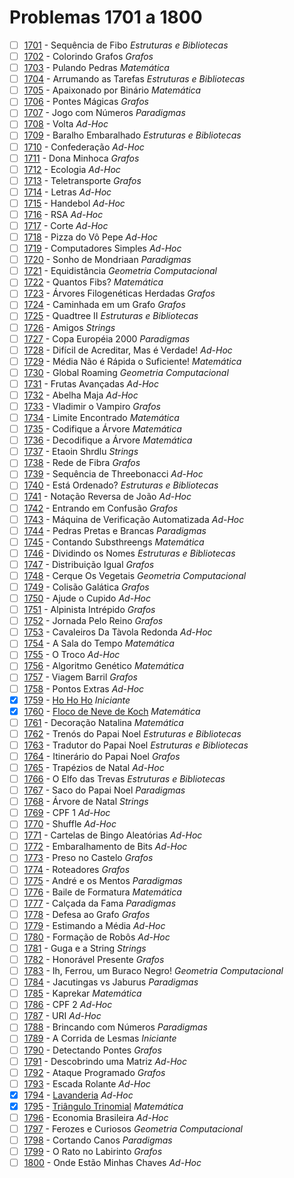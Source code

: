 # Problemas 1701 a 1800

  - [ ] [1701](https://www.urionlinejudge.com.br/judge/pt/problems/view/1701) - Sequência de Fibo *Estruturas e Bibliotecas*
  - [ ] [1702](https://www.urionlinejudge.com.br/judge/pt/problems/view/1702) - Colorindo Grafos *Grafos*
  - [ ] [1703](https://www.urionlinejudge.com.br/judge/pt/problems/view/1703) - Pulando Pedras *Matemática*
  - [ ] [1704](https://www.urionlinejudge.com.br/judge/pt/problems/view/1704) - Arrumando as Tarefas *Estruturas e Bibliotecas*
  - [ ] [1705](https://www.urionlinejudge.com.br/judge/pt/problems/view/1705) - Apaixonado por Binário *Matemática*
  - [ ] [1706](https://www.urionlinejudge.com.br/judge/pt/problems/view/1706) - Pontes Mágicas *Grafos*
  - [ ] [1707](https://www.urionlinejudge.com.br/judge/pt/problems/view/1707) - Jogo com Números *Paradigmas*
  - [ ] [1708](https://www.urionlinejudge.com.br/judge/pt/problems/view/1708) - Volta *Ad-Hoc*
  - [ ] [1709](https://www.urionlinejudge.com.br/judge/pt/problems/view/1709) - Baralho Embaralhado *Estruturas e Bibliotecas*
  - [ ] [1710](https://www.urionlinejudge.com.br/judge/pt/problems/view/1710) - Confederação *Ad-Hoc*
  - [ ] [1711](https://www.urionlinejudge.com.br/judge/pt/problems/view/1711) - Dona Minhoca *Grafos*
  - [ ] [1712](https://www.urionlinejudge.com.br/judge/pt/problems/view/1712) - Ecologia *Ad-Hoc*
  - [ ] [1713](https://www.urionlinejudge.com.br/judge/pt/problems/view/1713) - Teletransporte *Grafos*
  - [ ] [1714](https://www.urionlinejudge.com.br/judge/pt/problems/view/1714) - Letras *Ad-Hoc*
  - [ ] [1715](https://www.urionlinejudge.com.br/judge/pt/problems/view/1715) - Handebol *Ad-Hoc*
  - [ ] [1716](https://www.urionlinejudge.com.br/judge/pt/problems/view/1716) - RSA *Ad-Hoc*
  - [ ] [1717](https://www.urionlinejudge.com.br/judge/pt/problems/view/1717) - Corte *Ad-Hoc*
  - [ ] [1718](https://www.urionlinejudge.com.br/judge/pt/problems/view/1718) - Pizza do Vô Pepe *Ad-Hoc*
  - [ ] [1719](https://www.urionlinejudge.com.br/judge/pt/problems/view/1719) - Computadores Simples *Ad-Hoc*
  - [ ] [1720](https://www.urionlinejudge.com.br/judge/pt/problems/view/1720) - Sonho de Mondriaan *Paradigmas*
  - [ ] [1721](https://www.urionlinejudge.com.br/judge/pt/problems/view/1721) - Equidistância *Geometria Computacional*
  - [ ] [1722](https://www.urionlinejudge.com.br/judge/pt/problems/view/1722) - Quantos Fibs? *Matemática*
  - [ ] [1723](https://www.urionlinejudge.com.br/judge/pt/problems/view/1723) - Árvores Filogenéticas Herdadas *Grafos*
  - [ ] [1724](https://www.urionlinejudge.com.br/judge/pt/problems/view/1724) - Caminhada em um Grafo *Grafos*
  - [ ] [1725](https://www.urionlinejudge.com.br/judge/pt/problems/view/1725) - Quadtree II *Estruturas e Bibliotecas*
  - [ ] [1726](https://www.urionlinejudge.com.br/judge/pt/problems/view/1726) - Amigos *Strings*
  - [ ] [1727](https://www.urionlinejudge.com.br/judge/pt/problems/view/1727) - Copa Européia 2000 *Paradigmas*
  - [ ] [1728](https://www.urionlinejudge.com.br/judge/pt/problems/view/1728) - Difícil de Acreditar, Mas é Verdade! *Ad-Hoc*
  - [ ] [1729](https://www.urionlinejudge.com.br/judge/pt/problems/view/1729) - Média Não é Rápida o Suficiente! *Matemática*
  - [ ] [1730](https://www.urionlinejudge.com.br/judge/pt/problems/view/1730) - Global Roaming *Geometria Computacional*
  - [ ] [1731](https://www.urionlinejudge.com.br/judge/pt/problems/view/1731) - Frutas Avançadas *Ad-Hoc*
  - [ ] [1732](https://www.urionlinejudge.com.br/judge/pt/problems/view/1732) - Abelha Maja *Ad-Hoc*
  - [ ] [1733](https://www.urionlinejudge.com.br/judge/pt/problems/view/1733) - Vladimir o Vampiro *Grafos*
  - [ ] [1734](https://www.urionlinejudge.com.br/judge/pt/problems/view/1734) - Limite Encontrado *Matemática*
  - [ ] [1735](https://www.urionlinejudge.com.br/judge/pt/problems/view/1735) - Codifique a Árvore *Matemática*
  - [ ] [1736](https://www.urionlinejudge.com.br/judge/pt/problems/view/1736) - Decodifique a Árvore *Matemática*
  - [ ] [1737](https://www.urionlinejudge.com.br/judge/pt/problems/view/1737) - Etaoin Shrdlu *Strings*
  - [ ] [1738](https://www.urionlinejudge.com.br/judge/pt/problems/view/1738) - Rede de Fibra *Grafos*
  - [ ] [1739](https://www.urionlinejudge.com.br/judge/pt/problems/view/1739) - Sequência de Threebonacci *Ad-Hoc*
  - [ ] [1740](https://www.urionlinejudge.com.br/judge/pt/problems/view/1740) - Está Ordenado? *Estruturas e Bibliotecas*
  - [ ] [1741](https://www.urionlinejudge.com.br/judge/pt/problems/view/1741) - Notação Reversa de João *Ad-Hoc*
  - [ ] [1742](https://www.urionlinejudge.com.br/judge/pt/problems/view/1742) - Entrando em Confusão *Grafos*
  - [ ] [1743](https://www.urionlinejudge.com.br/judge/pt/problems/view/1743) - Máquina de Verificação Automatizada *Ad-Hoc*
  - [ ] [1744](https://www.urionlinejudge.com.br/judge/pt/problems/view/1744) - Pedras Pretas e Brancas *Paradigmas*
  - [ ] [1745](https://www.urionlinejudge.com.br/judge/pt/problems/view/1745) - Contando Substhreengs *Matemática*
  - [ ] [1746](https://www.urionlinejudge.com.br/judge/pt/problems/view/1746) - Dividindo os Nomes *Estruturas e Bibliotecas*
  - [ ] [1747](https://www.urionlinejudge.com.br/judge/pt/problems/view/1747) - Distribuição Igual *Grafos*
  - [ ] [1748](https://www.urionlinejudge.com.br/judge/pt/problems/view/1748) - Cerque Os Vegetais *Geometria Computacional*
  - [ ] [1749](https://www.urionlinejudge.com.br/judge/pt/problems/view/1749) - Colisão Galática *Grafos*
  - [ ] [1750](https://www.urionlinejudge.com.br/judge/pt/problems/view/1750) - Ajude o Cupido *Ad-Hoc*
  - [ ] [1751](https://www.urionlinejudge.com.br/judge/pt/problems/view/1751) - Alpinista Intrépido *Grafos*
  - [ ] [1752](https://www.urionlinejudge.com.br/judge/pt/problems/view/1752) - Jornada Pelo Reino *Grafos*
  - [ ] [1753](https://www.urionlinejudge.com.br/judge/pt/problems/view/1753) - Cavaleiros Da Tàvola Redonda *Ad-Hoc*
  - [ ] [1754](https://www.urionlinejudge.com.br/judge/pt/problems/view/1754) - A Sala do Tempo *Matemática*
  - [ ] [1755](https://www.urionlinejudge.com.br/judge/pt/problems/view/1755) - O Troco *Ad-Hoc*
  - [ ] [1756](https://www.urionlinejudge.com.br/judge/pt/problems/view/1756) - Algoritmo Genético *Matemática*
  - [ ] [1757](https://www.urionlinejudge.com.br/judge/pt/problems/view/1757) - Viagem Barril *Grafos*
  - [ ] [1758](https://www.urionlinejudge.com.br/judge/pt/problems/view/1758) - Pontos Extras *Ad-Hoc*
  - [x] [1759](https://www.urionlinejudge.com.br/judge/pt/problems/view/1759) - [Ho Ho Ho](https://github.com/potigol/URI-Potigol/blob/master/src/1701-1800/1759.poti) *Iniciante*
  - [x] [1760](https://www.urionlinejudge.com.br/judge/pt/problems/view/1760) - [Floco de Neve de Koch](https://github.com/potigol/URI-Potigol/blob/master/src/1701-1800/1760.poti) *Matemática*
  - [ ] [1761](https://www.urionlinejudge.com.br/judge/pt/problems/view/1761) - Decoração Natalina *Matemática*
  - [ ] [1762](https://www.urionlinejudge.com.br/judge/pt/problems/view/1762) - Trenós do Papai Noel *Estruturas e Bibliotecas*
  - [ ] [1763](https://www.urionlinejudge.com.br/judge/pt/problems/view/1763) - Tradutor do Papai Noel *Estruturas e Bibliotecas*
  - [ ] [1764](https://www.urionlinejudge.com.br/judge/pt/problems/view/1764) - Itinerário do Papai Noel *Grafos*
  - [ ] [1765](https://www.urionlinejudge.com.br/judge/pt/problems/view/1765) - Trapézios de Natal *Ad-Hoc*
  - [ ] [1766](https://www.urionlinejudge.com.br/judge/pt/problems/view/1766) - O Elfo das Trevas *Estruturas e Bibliotecas*
  - [ ] [1767](https://www.urionlinejudge.com.br/judge/pt/problems/view/1767) - Saco do Papai Noel *Paradigmas*
  - [ ] [1768](https://www.urionlinejudge.com.br/judge/pt/problems/view/1768) - Árvore de Natal *Strings*
  - [ ] [1769](https://www.urionlinejudge.com.br/judge/pt/problems/view/1769) - CPF 1 *Ad-Hoc*
  - [ ] [1770](https://www.urionlinejudge.com.br/judge/pt/problems/view/1770) - Shuffle *Ad-Hoc*
  - [ ] [1771](https://www.urionlinejudge.com.br/judge/pt/problems/view/1771) - Cartelas de Bingo Aleatórias *Ad-Hoc*
  - [ ] [1772](https://www.urionlinejudge.com.br/judge/pt/problems/view/1772) - Embaralhamento de Bits *Ad-Hoc*
  - [ ] [1773](https://www.urionlinejudge.com.br/judge/pt/problems/view/1773) - Preso no Castelo *Grafos*
  - [ ] [1774](https://www.urionlinejudge.com.br/judge/pt/problems/view/1774) - Roteadores *Grafos*
  - [ ] [1775](https://www.urionlinejudge.com.br/judge/pt/problems/view/1775) - André e os Mentos *Paradigmas*
  - [ ] [1776](https://www.urionlinejudge.com.br/judge/pt/problems/view/1776) - Baile de Formatura *Matemática*
  - [ ] [1777](https://www.urionlinejudge.com.br/judge/pt/problems/view/1777) - Calçada da Fama *Paradigmas*
  - [ ] [1778](https://www.urionlinejudge.com.br/judge/pt/problems/view/1778) - Defesa ao Grafo *Grafos*
  - [ ] [1779](https://www.urionlinejudge.com.br/judge/pt/problems/view/1779) - Estimando a Média *Ad-Hoc*
  - [ ] [1780](https://www.urionlinejudge.com.br/judge/pt/problems/view/1780) - Formação de Robôs *Ad-Hoc*
  - [ ] [1781](https://www.urionlinejudge.com.br/judge/pt/problems/view/1781) - Guga e a String *Strings*
  - [ ] [1782](https://www.urionlinejudge.com.br/judge/pt/problems/view/1782) - Honorável Presente *Grafos*
  - [ ] [1783](https://www.urionlinejudge.com.br/judge/pt/problems/view/1783) - Ih, Ferrou, um Buraco Negro! *Geometria Computacional*
  - [ ] [1784](https://www.urionlinejudge.com.br/judge/pt/problems/view/1784) - Jacutingas vs Jaburus *Paradigmas*
  - [ ] [1785](https://www.urionlinejudge.com.br/judge/pt/problems/view/1785) - Kaprekar *Matemática*
  - [ ] [1786](https://www.urionlinejudge.com.br/judge/pt/problems/view/1786) - CPF 2 *Ad-Hoc*
  - [ ] [1787](https://www.urionlinejudge.com.br/judge/pt/problems/view/1787) - URI *Ad-Hoc*
  - [ ] [1788](https://www.urionlinejudge.com.br/judge/pt/problems/view/1788) - Brincando com Números *Paradigmas*
  - [ ] [1789](https://www.urionlinejudge.com.br/judge/pt/problems/view/1789) - A Corrida de Lesmas *Iniciante*
  - [ ] [1790](https://www.urionlinejudge.com.br/judge/pt/problems/view/1790) - Detectando Pontes *Grafos*
  - [ ] [1791](https://www.urionlinejudge.com.br/judge/pt/problems/view/1791) - Descobrindo uma Matriz *Ad-Hoc*
  - [ ] [1792](https://www.urionlinejudge.com.br/judge/pt/problems/view/1792) - Ataque Programado *Grafos*
  - [ ] [1793](https://www.urionlinejudge.com.br/judge/pt/problems/view/1793) - Escada Rolante *Ad-Hoc*
  - [x] [1794](https://www.urionlinejudge.com.br/judge/pt/problems/view/1794) - [Lavanderia](https://github.com/potigol/URI-Potigol/blob/master/src/1701-1800/1794.poti) *Ad-Hoc*
  - [x] [1795](https://www.urionlinejudge.com.br/judge/pt/problems/view/1795) - [Triângulo Trinomial](https://github.com/potigol/URI-Potigol/blob/master/src/1701-1800/1795.poti) *Matemática*
  - [ ] [1796](https://www.urionlinejudge.com.br/judge/pt/problems/view/1796) - Economia Brasileira *Ad-Hoc*
  - [ ] [1797](https://www.urionlinejudge.com.br/judge/pt/problems/view/1797) - Ferozes e Curiosos *Geometria Computacional*
  - [ ] [1798](https://www.urionlinejudge.com.br/judge/pt/problems/view/1798) - Cortando Canos *Paradigmas*
  - [ ] [1799](https://www.urionlinejudge.com.br/judge/pt/problems/view/1799) - O Rato no Labirinto *Grafos*
  - [ ] [1800](https://www.urionlinejudge.com.br/judge/pt/problems/view/1800) - Onde Estão Minhas Chaves *Ad-Hoc*